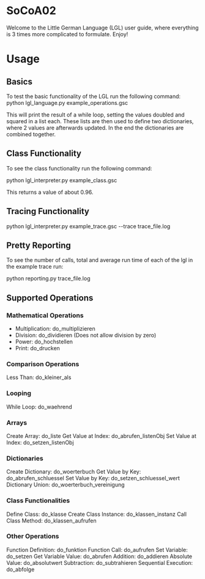# SoCoA02
Welcome to the Little German Language (LGL) user guide, where everything is 3 times more complicated to formulate. Enjoy!

# Usage
## Basics
To test the basic functionality of the LGL run the following command:
python lgl_language.py example_operations.gsc

This will print the result of a while loop, setting the values doubled and squared in a list each. 
These lists are then used to define two dictionaries, where 2 values are afterwards updated. In the end the dictionaries are combined together.

## Class Functionality
To see the class functionality run the following command:

python lgl_interpreter.py example_class.gsc 

This returns a value of about 0.96.

## Tracing Functionality
python lgl_interpreter.py example_trace.gsc --trace trace_file.log


## Pretty Reporting
To see the number of calls, total and average run time of each of the lgl in the example trace run:

python reporting.py trace_file.log

## Supported Operations 
### Mathematical Operations
- Multiplication: do_multiplizieren
- Division: do_dividieren (Does not allow division by zero)
- Power: do_hochstellen
- Print: do_drucken

### Comparison Operations
Less Than: do_kleiner_als

### Looping
While Loop: do_waehrend

### Arrays
Create Array: do_liste
Get Value at Index: do_abrufen_listenObj
Set Value at Index: do_setzen_listenObj

### Dictionaries
Create Dictionary: do_woerterbuch
Get Value by Key: do_abrufen_schluessel
Set Value by Key: do_setzen_schluessel_wert
Dictionary Union: do_woerterbuch_vereinigung

### Class Functionalities
Define Class: do_klasse
Create Class Instance: do_klassen_instanz
Call Class Method: do_klassen_aufrufen

### Other Operations
Function Definition: do_funktion
Function Call: do_aufrufen
Set Variable: do_setzen
Get Variable Value: do_abrufen
Addition: do_addieren
Absolute Value: do_absolutwert
Subtraction: do_subtrahieren
Sequential Execution: do_abfolge
